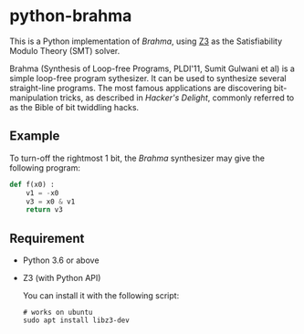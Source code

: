 # python-brahma

This is a Python implementation of *Brahma*, using [Z3](https://github.com/Z3Prover/z3) as the Satisfiability Modulo Theory (SMT) solver.

Brahma (Synthesis of Loop-free Programs, PLDI'11, Sumit Gulwani et al) is a simple loop-free program sythesizer. It can be used to synthesize several straight-line programs. The most famous applications are discovering bit-manipulation tricks, as described in *Hacker's Delight*, commonly referred to as the Bible of bit twiddling hacks.

## Example

To turn-off the rightmost 1 bit, the *Brahma* synthesizer may give the following program:
``` python
def f(x0) :
    v1 = -x0
    v3 = x0 & v1
    return v3 
```

## Requirement
- Python 3.6 or above

- Z3 (with Python API)
  
  You can install it with the following script:

  ```
  # works on ubuntu
  sudo apt install libz3-dev
  ```
  
  


